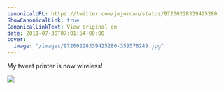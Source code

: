 ```yaml
---
canonicalURL: https://twitter.com/jmjordan/status/97200228339425280
ShowCanonicalLink: true
CanonicalLinkText: View original on
date: 2011-07-30T07:01:54+00:00
cover:
  image: "/images/97200228339425280-359578249.jpg"
---
```

My tweet printer is now wireless!

![](/images/97200228339425280-359578249.jpg)